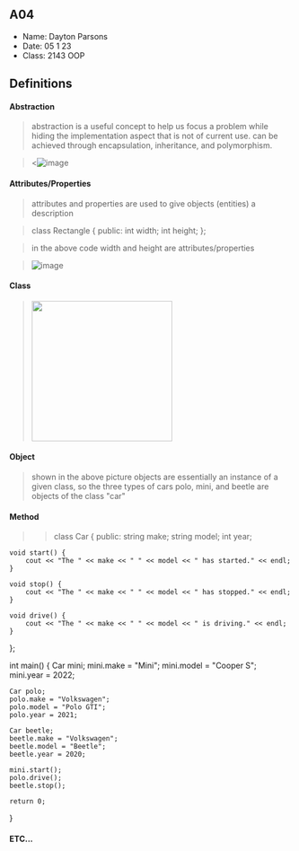 ## A04

- Name: Dayton Parsons
- Date: 05 1 23
- Class: 2143 OOP

## Definitions

#### Abstraction 

> abstraction is a useful concept to help us focus a problem while hiding the implementation aspect that is not of current use. 
> can be achieved through encapsulation, inheritance, and polymorphism. 

><![image](https://user-images.githubusercontent.com/123118802/236091364-acd1c1fc-ee47-4a09-8ee0-b5cf887c84b5.png)



#### Attributes/Properties 

> attributes and properties are used to give objects (entities) a description

>class Rectangle {
   public:
      int width;
      int height;
    };
    
> in the above code width and height are attributes/properties

>![image](https://user-images.githubusercontent.com/123118802/236092749-ef0cf38b-ee79-4ead-8fb6-e3516ce19a58.png)



#### Class

><img src="https://ds055uzetaobb.cloudfront.net/image_optimizer/722c82aff075a14313be7fa7463f7fedad151a0a.png" width=250>




#### Object
> shown in the above picture objects are essentially an instance of a given class, so the three types of cars
> polo, mini, and beetle are objects of the class "car"



#### Method
>>class Car {
public:
    string make;
    string model;
    int year;

    void start() {
        cout << "The " << make << " " << model << " has started." << endl;
    }

    void stop() {
        cout << "The " << make << " " << model << " has stopped." << endl;
    }

    void drive() {
        cout << "The " << make << " " << model << " is driving." << endl;
    }
};

int main() {
    Car mini;
    mini.make = "Mini";
    mini.model = "Cooper S";
    mini.year = 2022;

    Car polo;
    polo.make = "Volkswagen";
    polo.model = "Polo GTI";
    polo.year = 2021;

    Car beetle;
    beetle.make = "Volkswagen";
    beetle.model = "Beetle";
    beetle.year = 2020;

    mini.start();
    polo.drive();
    beetle.stop();

    return 0;
}



#### ETC...

